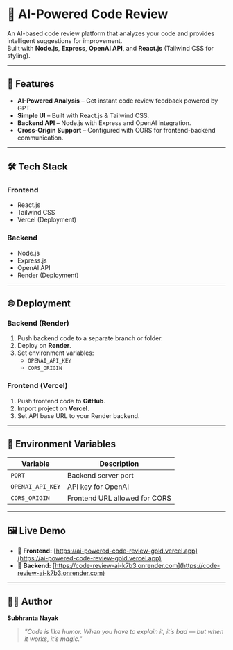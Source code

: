 # 🧠 AI-Powered Code Review

An AI-based code review platform that analyzes your code and provides intelligent suggestions for improvement.  
Built with **Node.js**, **Express**, **OpenAI API**, and **React.js** (Tailwind CSS for styling).

---

## 🚀 Features

- **AI-Powered Analysis** – Get instant code review feedback powered by GPT.
- **Simple UI** – Built with React.js & Tailwind CSS.
- **Backend API** – Node.js with Express and OpenAI integration.
- **Cross-Origin Support** – Configured with CORS for frontend-backend communication.

---

## 🛠️ Tech Stack

### Frontend
- React.js
- Tailwind CSS
- Vercel (Deployment)

### Backend
- Node.js
- Express.js
- OpenAI API
- Render (Deployment)

---
## 🌐 Deployment

### **Backend (Render)**
1. Push backend code to a separate branch or folder.  
2. Deploy on **Render**.  
3. Set environment variables:  
   - `OPENAI_API_KEY`  
   - `CORS_ORIGIN`  

### **Frontend (Vercel)**
1. Push frontend code to **GitHub**.  
2. Import project on **Vercel**.  
3. Set API base URL to your Render backend.  

---

## 📌 Environment Variables

| Variable          | Description                       |
|-------------------|-----------------------------------|
| `PORT`            | Backend server port               |
| `OPENAI_API_KEY`  | API key for OpenAI                 |
| `CORS_ORIGIN`     | Frontend URL allowed for CORS      |

---

## 🖼️ Live Demo
- 🔗 **Frontend:** [https://ai-powered-code-review-gold.vercel.app](https://ai-powered-code-review-gold.vercel.app)  
- 🔗 **Backend:** [https://code-review-ai-k7b3.onrender.com](https://code-review-ai-k7b3.onrender.com)  

---

## 👨‍💻 Author
**Subhranta Nayak**  

> *"Code is like humor. When you have to explain it, it’s bad — but when it works, it’s magic."*



